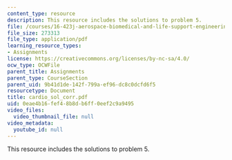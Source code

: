 ```yaml
---
content_type: resource
description: This resource includes the solutions to problem 5.
file: /courses/16-423j-aerospace-biomedical-and-life-support-engineering-spring-2006/0eae4b16fef48b8db6ff0eef2c9a9495_cardio_sol_corr.pdf
file_size: 273313
file_type: application/pdf
learning_resource_types:
- Assignments
license: https://creativecommons.org/licenses/by-nc-sa/4.0/
ocw_type: OCWFile
parent_title: Assignments
parent_type: CourseSection
parent_uid: 9b41d1de-142f-799a-ef96-dc8c0dcfd6f5
resourcetype: Document
title: cardio_sol_corr.pdf
uid: 0eae4b16-fef4-8b8d-b6ff-0eef2c9a9495
video_files:
  video_thumbnail_file: null
video_metadata:
  youtube_id: null
---
```

This resource includes the solutions to problem 5.